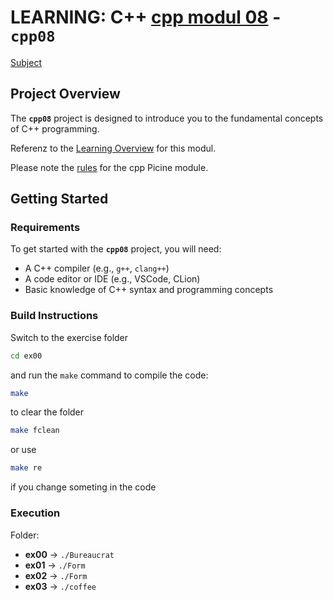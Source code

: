 # LEARNING: C++ [cpp modul 08](doc/PDF/cpp_08_modul_subject.pdf) - **`cpp08`**
[Subject](doc/PDF/cpp_08_modul_subject.pdf)

## Project Overview

The **`cpp08`** project is designed to introduce you to the fundamental concepts of C++ programming. 


Referenz to the [Learning Overview](doc/info/Lerning/cpp08_00_lerning.md) for  this modul.

Please note the [rules](doc/info/rulesetting/cpp_rules_picine.md) for the cpp Picine module.

## Getting Started

### Requirements

To get started with the **`cpp08`** project, you will need:

- A C++ compiler (e.g., `g++`, `clang++`)
- A code editor or IDE (e.g., VSCode, CLion)
- Basic knowledge of C++ syntax and programming concepts


### Build Instructions

Switch to the exercise folder
```bash
cd ex00
```

and run the `make` command to compile the code:

```bash
make
```


to clear the folder 

```bash 
make fclean
```

or use 

```bash
make re 
```

if you change someting in the code

### Execution

Folder:

- **ex00**      → `./Bureaucrat`
- **ex01**    	→ `./Form`
- **ex02**		→ `./Form`
- **ex03**		→ `./coffee`
